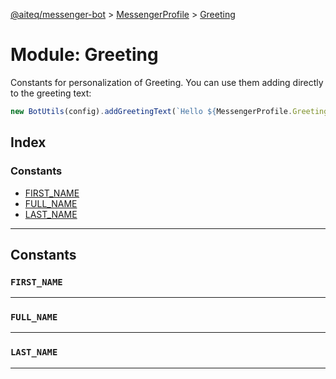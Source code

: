 [@aiteq/messenger-bot](../README.md) > [MessengerProfile](../modules/messengerprofile.md) > [Greeting](../modules/messengerprofile.greeting.md)

# Module: Greeting

Constants for personalization of Greeting. You can use them adding directly to the greeting text:
```typescript
new BotUtils(config).addGreetingText(`Hello ${MessengerProfile.Greeting.FIRST_NAME}! How are you?`);
```

## Index

### Constants

* [FIRST_NAME](messengerprofile.greeting.personalize.md#first_name)
* [FULL_NAME](messengerprofile.greeting.personalize.md#full_name)
* [LAST_NAME](messengerprofile.greeting.personalize.md#last_name)

---

## Constants

<a id="first_name"></a>
###  `FIRST_NAME`
___

<a id="full_name"></a>
###  `FULL_NAME`
___

<a id="last_name"></a>
###  `LAST_NAME`
___
